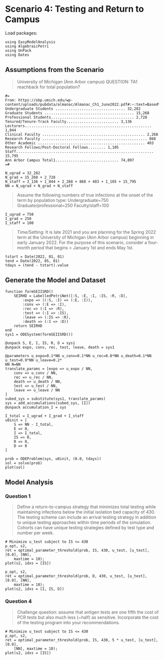 # Scenario 4: Testing and Return to Campus

Load packages:

```@example scenario4
using EasyModelAnalysis
using AlgebraicPetri
using UnPack
using Dates
```

## Assumptions from the Scenario

> University of Michigan (Ann Arbor campus)
> QUESTION: TA1 reachback for total population?

```@example scenario4
#=
From: https://obp.umich.edu/wp-content/uploads/pubdata/almanac/Almanac_Ch1_June2022.pdf#:~:text=Based%20on%20the%20November%202021,All%20other%20staff%20total%2015%2C795.
Undergraduate Students ................................ 32,282
Graduate Students ......................................... 15,268
Professional Students...................................... 2,728
Tenured/Tenure-Track Faculty........................ 3,136
Lecturers.......................................................... 1,044
Clinical Faculty ............................................... 2,268
Research Faculty ................................................ 868
Other Academic ................................................. 403
Research Fellows/Post-Doctoral Fellows........ 1,105
Staff............................................................... 15,795
Ann Arbor Campus Total1............................. 74,897
=#

N_ugrad = 32_282
N_grad = 15_268 + 2_728
N_staff = 3_136 + 1_044 + 2_268 + 868 + 403 + 1_105 + 15_795
NN = N_ugrad + N_grad + N_staff
```

> Assume the following numbers of true infections at the onset of the term by population type:
> Undergraduate=750
> Graduate/professional=250
> Faculty/staff=100

```@example scenario4
I_ugrad = 750
I_grad = 250
I_staff = 100
```

> Time/Setting: It is late 2021 and you are planning for the Spring 2022 term at the University of Michigan (Ann Arbor campus) beginning in early January 2022. For the purpose of this scenario, consider a four-month period that begins > January 1st and ends May 1st.

```@example scenario4
tstart = Date(2022, 01, 01)
tend = Date(2022, 05, 01)
tdays = (tend - tstart).value
```

## Generate the Model and Dataset

```@example scenario4
function formSEIISRD()
    SEIRHD = LabelledPetriNet([:S, :E, :I, :IS, :R, :D],
        :expo => ((:S, :I) => (:E, :I)),
        :conv => (:E => :I),
        :rec => (:I => :R),
        :test => (:I => :IS),
        :leave => (:IS => :R),
        :death => (:I => :D))
    return SEIRHD
end
sys1 = ODESystem(formSEIISRD())

@unpack S, E, I, IS, R, D = sys1
@unpack expo, conv, rec, test, leave, death = sys1

@parameters u_expo=0.1*NN u_conv=0.1*NN u_rec=0.8*NN u_death=0.1*NN u_test=0.9*NN u_leave=0.2*
NN N=NN
translate_params = [expo => u_expo / NN,
    conv => u_conv / NN,
    rec => u_rec / NN,
    death => u_death / NN,
    test => u_test / NN,
    leave => u_leave / NN
]
subed_sys = substitute(sys1, translate_params)
sys = add_accumulations(subed_sys, [I])
@unpack accumulation_I = sys
```

```@example scenario4
I_total = I_ugrad + I_grad + I_staff
u0init = [
    S => NN - I_total,
    E => 0,
    I => I_total,
    IS => 0,
    R => 0,
    D => 0
]

prob = ODEProblem(sys, u0init, (0.0, tdays))
sol = solve(prob)
plot(sol)
```

## Model Analysis

### Question 1

> Define a return-to-campus strategy that minimizes total testing while
> maintaining infections below the initial isolation bed capacity of 430. The
> testing scheme can include an arrival testing strategy in addition to unique
> testing approaches within time periods of the simulation. Cohorts can have
> unique testing strategies defined by test type and number per week.

```@example scenario4
# Minimize u_test subject to IS <= 430
p_opt, s2,
ret = optimal_parameter_threshold(prob, IS, 430, u_test, [u_test], [0.0], [NN],
    maxtime = 10);
plot(s2, idxs = [IS])
```

```@example scenario4
p_opt, s2,
ret = optimal_parameter_threshold(prob, D, 430, u_test, [u_test], [0.0], [NN],
    maxtime = 10);
plot(s2, idxs = [I, IS, D])
```

### Question 4

> Challenge question: assume that antigen tests are one fifth the cost of PCR
> tests but also much less (~half) as sensitive. Incorporate the cost of the
> testing program into your recommendations.

```@example scenario4
# Minimize u_test subject to IS <= 430
p_opt, s2,
ret = optimal_parameter_threshold(prob, IS, 430, 5 * u_test, [u_test], [0.0],
    [NN], maxtime = 10);
plot(s2, idxs = [IS])
```
